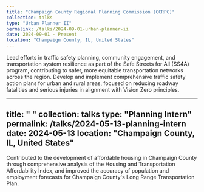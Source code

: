 ```yaml
---
title: "Champaign County Regional Planning Commission (CCRPC)"
collection: talks
type: "Urban Planner II"
permalink: /talks/2024-09-01-urban-planner-ii
date: 2024-09-01 - Present
location: "Champaign County, IL, United States"
---
```


Lead efforts in traffic safety planning, community engagement, and transportation system resilience as part of the Safe Streets for All (SS4A) program, contributing to safer, more equitable transportation networks across the region. Develop and implement comprehensive traffic safety action plans for urban and rural areas, focused on reducing roadway fatalities and serious injuries in alignment with Vision Zero principles.

---
title: " "
collection: talks
type: "Planning Intern"
permalink: /talks/2024-05-13-planning-intern
date: 2024-05-13
location: "Champaign County, IL, United States"
---

Contributed to the development of affordable housing in Champaign County through comprehensive analysis of the Housing and Transportation Affordability Index, and improved the accuracy of population and employment forecasts for Champaign County's Long Range Transportation Plan.
